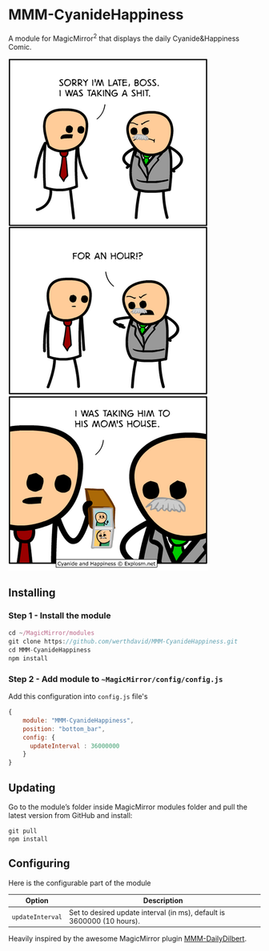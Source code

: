 # MMM-CyanideHappiness
A module for MagicMirror<sup>2</sup> that displays the daily Cyanide&Happiness Comic.

<img src="cyanidehappiness.png"></img>

## Installing

### Step 1 - Install the module
```javascript
cd ~/MagicMirror/modules
git clone https://github.com/werthdavid/MMM-CyanideHappiness.git
cd MMM-CyanideHappiness
npm install
```

### Step 2 - Add module to `~MagicMirror/config/config.js`
Add this configuration into `config.js` file's
```javascript
{
    module: "MMM-CyanideHappiness",
    position: "bottom_bar",
    config: {
      updateInterval : 36000000
    }
}
```
## Updating
Go to the module’s folder inside MagicMirror modules folder and pull the latest version from GitHub and install:
```
git pull
npm install
```
## Configuring
Here is the configurable part of the module

| Option               | Description
|--------------------- |-----------
| `updateInterval`     | Set to desired update interval (in ms), default is 3600000 (10 hours).


Heavily inspired by the awesome MagicMirror plugin [MMM-DailyDilbert](https://github.com/andrecarlucci/MMM-DailyDilbert).
